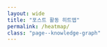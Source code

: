 ```yaml
---
layout: wide
title: "포스트 활동 히트맵"
permalink: /heatmap/
class: "page--knowledge-graph"
---
```


<style>
  .cal-heatmap-container { display: block; padding: 2em; }
  .ch-tooltip { background: #333; color: #fff; padding: 10px; border-radius: 4px; box-shadow: 0 0 10px rgba(0,0,0,0.5); }
</style>

<script src="https://d3js.org/d3.v7.min.js"></script>
<script type="text/javascript" src="https://cdn.jsdelivr.net/npm/cal-heatmap@4.2.2/dist/cal-heatmap.min.js"></script>
<link rel="stylesheet" href="https://cdn.jsdelivr.net/npm/cal-heatmap@4.2.2/dist/cal-heatmap.css">

<div id="cal-heatmap" style="color: #eee;"></div>

<script>
document.addEventListener('DOMContentLoaded', function() {
  
  fetch('/heatmap-data.json')
    .then(response => {
      if (!response.ok) {
        throw new Error('heatmap-data.json 파일을 불러오는 데 실패했습니다.');
      }
      return response.json();
    })
    .then(posts => {

      const postsByDay = posts.reduce((acc, post) => {
        const date = post.date;
        acc[date] = (acc[date] || 0) + 1;
        return acc;
      }, {});

      const heatmapData = Object.keys(postsByDay).map(date => ({
        date: date,
        value: postsByDay[date]
      }));

      const cal = new CalHeatmap(); // 대문자 'C'로 되돌림

      cal.paint({
        data: {
          source: heatmapData,
          x: 'date',
          y: 'value'
        },
        date: {
          start: new Date(new Date().setFullYear(new Date().getFullYear() - 1)),
          locale: 'ko'
        },
        range: 12,
        scale: {
          color: {
            scheme: 'Greens', 
            type: 'threshold',
            domain: [1, 2, 3, 4]
          }
        },
        domain: {
          type: 'month',
          gutter: 4,
          label: { text: 'MMM', textAlign: 'start', position: 'top' }
        },
        subDomain: {
          type: 'day',
          radius: 2,
          width: 15,
          height: 15,
          gutter: 4
        }
      }
      // , // [수정] 플러그인 부분을 잠시 주석 처리하여 비활성화합니다.
      // [
      //   [
      //     CalHeatmap.Tooltip,
      //     {
      //       text: function (date, value, dayjsDate) {
      //         return (value ? value : 'No') + ' post' + (value > 1 ? 's' : '') + ' on ' + dayjsDate.format('LL');
      //       }
      //     }
      //   ]
      // ]
      );
    })
    .catch(error => {
      document.getElementById('cal-heatmap').innerHTML = '<h3 style="color:red;">오류 발생: ' + error.message + '</h3><p>개발자 도구(F12)의 Console 탭에서 더 자세한 정보를 확인하세요.</p>';
      console.error(error);
    });
});
</script>
